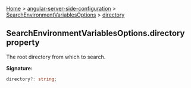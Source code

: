 [Home](./index) &gt; [angular-server-side-configuration](./angular-server-side-configuration.md) &gt; [SearchEnvironmentVariablesOptions](./angular-server-side-configuration.searchenvironmentvariablesoptions.md) &gt; [directory](./angular-server-side-configuration.searchenvironmentvariablesoptions.directory.md)

## SearchEnvironmentVariablesOptions.directory property

The root directory from which to search.

<b>Signature:</b>

```typescript
directory?: string;
```

